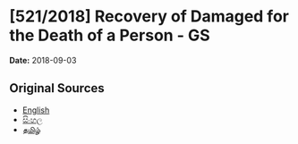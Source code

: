 # [521/2018] Recovery of Damaged for the Death of a Person - GS

**Date:** 2018-09-03

## Original Sources

- [English](https://documents.gov.lk/view/bills/2018/9/521-2018_E.pdf)
- [සිංහල](https://documents.gov.lk/view/bills/2018/9/521-2018_S.pdf)
- [தமிழ்](https://documents.gov.lk/view/bills/2018/9/521-2018_T.pdf)
